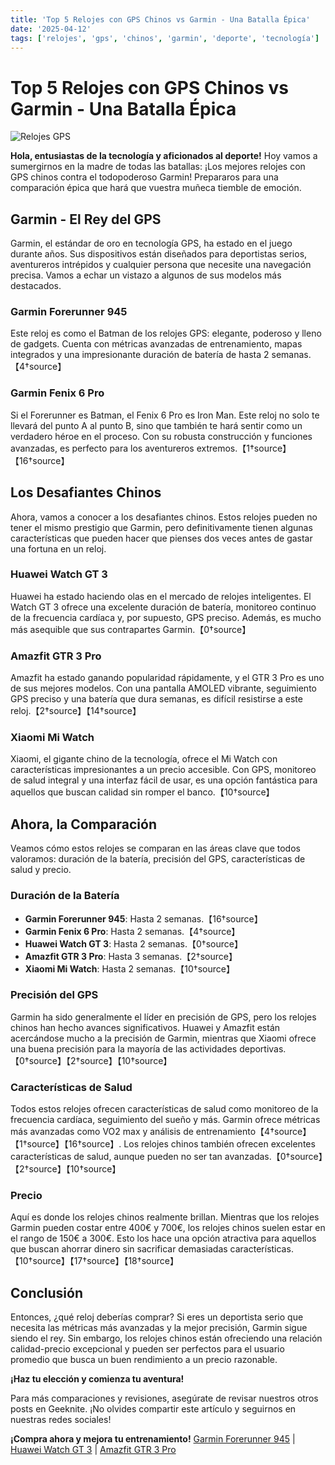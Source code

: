 ```yaml
---
title: 'Top 5 Relojes con GPS Chinos vs Garmin - Una Batalla Épica'
date: '2025-04-12'
tags: ['relojes', 'gps', 'chinos', 'garmin', 'deporte', 'tecnología']
---
```


# Top 5 Relojes con GPS Chinos vs Garmin - Una Batalla Épica

![Relojes GPS](/assets/images/relojes-gps.jpg)

**Hola, entusiastas de la tecnología y aficionados al deporte!** Hoy vamos a sumergirnos en la madre de todas las batallas: ¡Los mejores relojes con GPS chinos contra el todopoderoso Garmin! Prepararos para una comparación épica que hará que vuestra muñeca tiemble de emoción.

## Garmin - El Rey del GPS

Garmin, el estándar de oro en tecnología GPS, ha estado en el juego durante años. Sus dispositivos están diseñados para deportistas serios, aventureros intrépidos y cualquier persona que necesite una navegación precisa. Vamos a echar un vistazo a algunos de sus modelos más destacados.

### Garmin Forerunner 945

Este reloj es como el Batman de los relojes GPS: elegante, poderoso y lleno de gadgets. Cuenta con métricas avanzadas de entrenamiento, mapas integrados y una impresionante duración de batería de hasta 2 semanas.【4†source】

### Garmin Fenix 6 Pro

Si el Forerunner es Batman, el Fenix 6 Pro es Iron Man. Este reloj no solo te llevará del punto A al punto B, sino que también te hará sentir como un verdadero héroe en el proceso. Con su robusta construcción y funciones avanzadas, es perfecto para los aventureros extremos.【1†source】【16†source】

## Los Desafiantes Chinos

Ahora, vamos a conocer a los desafiantes chinos. Estos relojes pueden no tener el mismo prestigio que Garmin, pero definitivamente tienen algunas características que pueden hacer que pienses dos veces antes de gastar una fortuna en un reloj.

### Huawei Watch GT 3

Huawei ha estado haciendo olas en el mercado de relojes inteligentes. El Watch GT 3 ofrece una excelente duración de batería, monitoreo continuo de la frecuencia cardíaca y, por supuesto, GPS preciso. Además, es mucho más asequible que sus contrapartes Garmin.【0†source】

### Amazfit GTR 3 Pro

Amazfit ha estado ganando popularidad rápidamente, y el GTR 3 Pro es uno de sus mejores modelos. Con una pantalla AMOLED vibrante, seguimiento GPS preciso y una batería que dura semanas, es difícil resistirse a este reloj.【2†source】【14†source】

### Xiaomi Mi Watch

Xiaomi, el gigante chino de la tecnología, ofrece el Mi Watch con características impresionantes a un precio accesible. Con GPS, monitoreo de salud integral y una interfaz fácil de usar, es una opción fantástica para aquellos que buscan calidad sin romper el banco.【10†source】

## Ahora, la Comparación

Veamos cómo estos relojes se comparan en las áreas clave que todos valoramos: duración de la batería, precisión del GPS, características de salud y precio.

### Duración de la Batería

- **Garmin Forerunner 945**: Hasta 2 semanas.【16†source】
- **Garmin Fenix 6 Pro**: Hasta 2 semanas.【4†source】
- **Huawei Watch GT 3**: Hasta 2 semanas.【0†source】
- **Amazfit GTR 3 Pro**: Hasta 3 semanas.【2†source】
- **Xiaomi Mi Watch**: Hasta 2 semanas.【10†source】

### Precisión del GPS

Garmin ha sido generalmente el líder en precisión de GPS, pero los relojes chinos han hecho avances significativos. Huawei y Amazfit están acercándose mucho a la precisión de Garmin, mientras que Xiaomi ofrece una buena precisión para la mayoría de las actividades deportivas.【0†source】【2†source】【10†source】

### Características de Salud

Todos estos relojes ofrecen características de salud como monitoreo de la frecuencia cardíaca, seguimiento del sueño y más. Garmin ofrece métricas más avanzadas como VO2 max y análisis de entrenamiento【4†source】【1†source】【16†source】. Los relojes chinos también ofrecen excelentes características de salud, aunque pueden no ser tan avanzadas.【0†source】【2†source】【10†source】

### Precio

Aquí es donde los relojes chinos realmente brillan. Mientras que los relojes Garmin pueden costar entre 400€ y 700€, los relojes chinos suelen estar en el rango de 150€ a 300€. Esto los hace una opción atractiva para aquellos que buscan ahorrar dinero sin sacrificar demasiadas características.【10†source】【17†source】【18†source】

## Conclusión

Entonces, ¿qué reloj deberías comprar? Si eres un deportista serio que necesita las métricas más avanzadas y la mejor precisión, Garmin sigue siendo el rey. Sin embargo, los relojes chinos están ofreciendo una relación calidad-precio excepcional y pueden ser perfectos para el usuario promedio que busca un buen rendimiento a un precio razonable.

**¡Haz tu elección y comienza tu aventura!**

Para más comparaciones y revisiones, asegúrate de revisar nuestros otros posts en Geeknite. ¡No olvides compartir este artículo y seguirnos en nuestras redes sociales!

**¡Compra ahora y mejora tu entrenamiento!** [Garmin Forerunner 945](https://www.amazon.es/dp/B07R5H4Y5V) | [Huawei Watch GT 3](https://www.amazon.es/dp/B096R3F8W5) | [Amazfit GTR 3 Pro](https://www.amazon.es/dp/B09H3JH8HS)

